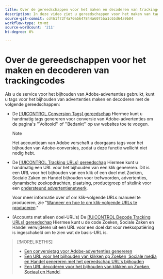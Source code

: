 ```yaml
---
title: Over de gereedschappen voor het maken en decoderen van trackingcodes
description: In deze video ziet u gereedschappen voor het maken van tags voor het bijhouden van Adobe-advertenties en voor het zoeken, sociaal en commercieel bijhouden van klikken en hoe u bestaande labels voor het bijhouden van klikken kunt decoderen.
source-git-commit: cd461f73f4a70a5647844a6075ba1c65d64a9b04
workflow-type: tm+mt
source-wordcount: '211'
ht-degree: 0%

---
```


# Over de gereedschappen voor het maken en decoderen van trackingcodes

Als u de service voor het bijhouden van Adobe-advertenties gebruikt, kunt u tags voor het bijhouden van advertenties maken en decoderen met de volgende gereedschappen:

* De [[!UICONTROL Conversion Tags] gereedschap](conversion-tag-generate.md) Hiermee kunt u handmatig tags genereren voor conversie van Adobe-advertenties om de pagina&#39;s &#39;&#39;Voltooid&#39;&#39; of &#39;&#39;Bedankt&#39;&#39; op uw websites toe te voegen.

   >[!NOTE]
   >
   >Het accountteam van Adobe verschaft u doorgaans tags voor het bijhouden van Adobe-conversies, zodat u deze functie wellicht niet nodig hebt.

* De [[!UICONTROL Tracking URLs] gereedschap](click-tracking-url-generate.md) Hiermee kunt u handmatig een URL voor het bijhouden van een klik genereren. Dit is een URL voor het bijhouden van een klik of een doel met Zoeken, Sociale Zaken en Handel bijhouden voor trefwoorden, advertenties, dynamische zoekopdrachten, plaatsing, productgroep of sitelink voor een [ondersteund advertentienetwerk](/help/search-social-commerce/introduction/supported-inventory.md).

   Voor meer informatie over of om klik-volgende URLs manueel te produceren, zie &quot;[Wanneer en hoe te om klik-volgende URLs te produceren](/help/search-social-commerce/tracking/click-tracking-ways-to-generate.md).&quot;

* (Accounts met alleen doel-URL&#39;s) De [[!UICONTROL Decode Tracking URLs] gereedschap](click-tracking-url-decode.md) Hiermee kunt u de code Zoeken, Sociale Zaken en Handel verwijderen uit een URL voor een doel dat voor reeksspatiëring is ingeschakeld om te zien wat de basis-URL is.

>[!MORELIKETHIS]
>
>* [Een conversietag voor Adobe-advertenties genereren](conversion-tag-generate.md)
>* [Een URL voor het bijhouden van klikken op Zoeken, Sociale media en Handel genereren met het gereedschap URL&#39;s bijhouden](click-tracking-url-generate.md)
>* [Een URL decoderen voor het bijhouden van klikken op Zoeken, Sociaal en Handel](click-tracking-url-decode.md)

